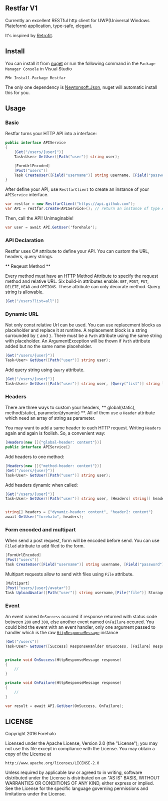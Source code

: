 ## Restfar V1

Currently an excellent RESTful http client for UWP(Universal Windows Plateform) application, type-safe, elegant.

It's inspired by [Retrofit](http://square.github.io/retrofit/).

## Install

You can install it from [nuget](https://www.nuget.org/packages/Restfar) or run the following command in the `Package Manager Console` in Visual Studio

```
PM> Install-Package Restfar
```

The only one dependency is [Newtonsoft.Json](https://www.nuget.org/packages/Newtonsoft.Json/), nuget will automatic install this for you.


## Usage

### Basic
Restfar turns your HTTP API into a interface:

```c#
public interface APIService
{
    [Get("/users/{user}")]
    Task<User> GetUser([Path("user")] string user);

    [FormUrlEncoded]
    [Post("users")]
    Task CreateUser([Field("username")] string username, [Field("password")] string password);
}
```

After define your API, use `RestfarClient` to create an instance of your `APIService` interface.

```c#
var restfar = new RestfarClient("https://api.github.com");
var API = restfar.Create<APIService>(); // return an instance of type APIService 
```

Then, call the API! Unimaginable!

```c#
var user = await API.GetUser('forehalo');
```

### API Declaration

Restfar uses C# attribute to define your API. You can custom the URL, headers, query strings.

** Reqeust Method **

Every method must have an HTTP Method Attribute to specify the request method and relative URL. Six build-in attributes enable:
`GET`, `POST`, `PUT`, `DELETE`, `HEAD` and `OPTIONS`. These attribute can only decorate method. Query string is allowable.

```c#
[Get("/users?list=all")]
```

### Dynamic URL

Not only const relative Url can be used. You can use replacement blocks as placeholder and replace it at runtime. A replacement block is
a string surrounded by `{` and `}`. There must be a `Path` attribute using the same string with placeholder. An ArgumentException will be thown if
`Path` attribute added but no the same name placeholder.

```c#
[Get("/users/{user}")]
Task<User> GetUser([Path("user")] string user);
```

Add query string using `Qeury` attribute.

```c#
[Get("/users/{user}")]
Task<User> GetUser([Path("user")] string user, [Query("list")] string list);
```

### Headers

There are three ways to custom your headers, ** global(static), method(static), parameter(dynamic) **.
All of them use a `Header` attribute which need an array of string as parameter.

You may want to add a same header to each HTTP request. Writing `Headers` again and again is foolish. So, a convenient way:

```c#
[Headers(new []{"global-header: content"})]
public interface APIService{}
```

Add headers to one method:

```c#
[Headers(new []{"method-header: content"})]
[Get("/users/{user}")]
Task<User> GetUser([Path("user")] string user);
```

Add headers dynamic when called:

```c#
[Get("/users/{user}")]
Task<User> GetUser([Path("user")] string user, [Headers] string[] headers);


string[] headers = {"dynamic-header: content", "header2: content"}
await GetUser("forehalo", headers);
```

### Form encoded and multipart

When send a post request, form will be encoded before send. You can use `Filed` attribute to add filed to the form.

```c#
[FormUrlEncoded]
[Post("users")]
Task CreateUser([Field("username")] string username, [Field("password")] string password);
```

Multipart requests allow to send with files using `File` attribute.

```c#
[Multipart]
[Post("users/{user}/avatar")]
Task UploadAvatar([Path("user")] string username,[File("file")] StorageFile file);
```

### Event

An event named `OnSuccess` occured if response returned with status code between `200` and `300`, 
else another event named `OnFailure` occured. 
You could bind the event with an event handler, only one argument passed to handler which is the raw [`HttpResponseMessage`](https://msdn.microsoft.com/library/windows/apps/dn279631) instance

```c#
[Get("/users")]
Task<User> GetUser([Success] ResponseHanlder OnSuccess, [Failure] ResponseHanlder OnFailure);


private void OnSuccess(HttpResponseMessage response)
{
    //
}

private void OnFailure(HttpResponseMessage response)
{
    //
}

var result = await API.GetUser(OnSuccess, OnFailure);
```




## LICENSE

Copyright 2016 Forehalo

Licensed under the Apache License, Version 2.0 (the "License");
you may not use this file except in compliance with the License.
You may obtain a copy of the License at

    http://www.apache.org/licenses/LICENSE-2.0

Unless required by applicable law or agreed to in writing, software
distributed under the License is distributed on an "AS IS" BASIS,
WITHOUT WARRANTIES OR CONDITIONS OF ANY KIND, either express or implied.
See the License for the specific language governing permissions and
limitations under the License.